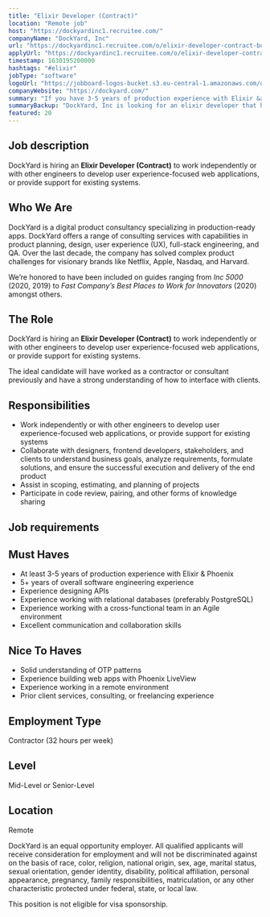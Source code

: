 ```yaml
---
title: "Elixir Developer (Contract)"
location: "Remote job"
host: "https://dockyardinc1.recruitee.com/"
companyName: "DockYard, Inc"
url: "https://dockyardinc1.recruitee.com/o/elixir-developer-contract-boston"
applyUrl: "https://dockyardinc1.recruitee.com/o/elixir-developer-contract-boston/c/new"
timestamp: 1630195200000
hashtags: "#elixir"
jobType: "software"
logoUrl: "https://jobboard-logos-bucket.s3.eu-central-1.amazonaws.com/dockyard-inc"
companyWebsite: "https://dockyard.com/"
summary: "If you have 3-5 years of production experience with Elixir &amp, DockYard, Inc is looking for someone with your knowledge."
summaryBackup: "DockYard, Inc is looking for an elixir developer that has #elixir, #postgresql, #macos."
featured: 20
---
```


## Job description

DockYard is hiring an **Elixir Developer (Contract)** to work independently or with other engineers to develop user experience-focused web applications, or provide support for existing systems.

## Who We Are

DockYard is a digital product consultancy specializing in production-ready apps. DockYard offers a range of consulting services with capabilities in product planning, design, user experience (UX), full-stack engineering, and QA. Over the last decade, the company has solved complex product challenges for visionary brands like Netflix, Apple, Nasdaq, and Harvard.

We’re honored to have been included on guides ranging from _Inc 5000_ (2020, 2019) to _Fast Company’s Best Places to Work for Innovators_ (2020) amongst others.

## The Role

DockYard is hiring an **Elixir Developer (Contract)** to work independently or with other engineers to develop user experience-focused web applications, or provide support for existing systems.

The ideal candidate will have worked as a contractor or consultant previously and have a strong understanding of how to interface with clients.

## Responsibilities

*   Work independently or with other engineers to develop user experience-focused web applications, or provide support for existing systems
*   Collaborate with designers, frontend developers, stakeholders, and clients to understand business goals, analyze requirements, formulate solutions, and ensure the successful execution and delivery of the end product
*   Assist in scoping, estimating, and planning of projects
*   Participate in code review, pairing, and other forms of knowledge sharing

## Job requirements

## Must Haves

*   At least 3-5 years of production experience with Elixir & Phoenix
*   5+ years of overall software engineering experience
*   Experience designing APIs
*   Experience working with relational databases (preferably PostgreSQL)
*   Experience working with a cross-functional team in an Agile environment
*   Excellent communication and collaboration skills

## Nice To Haves

*   Solid understanding of OTP patterns
*   Experience building web apps with Phoenix LiveView
*   Experience working in a remote environment
*   Prior client services, consulting, or freelancing experience

## Employment Type

Contractor (32 hours per week)

## Level

Mid-Level or Senior-Level

## Location

Remote

DockYard is an equal opportunity employer. All qualified applicants will receive consideration for employment and will not be discriminated against on the basis of race, color, religion, national origin, sex, age, marital status, sexual orientation, gender identity, disability, political affiliation, personal appearance, pregnancy, family responsibilities, matriculation, or any other characteristic protected under federal, state, or local law.

This position is not eligible for visa sponsorship.
